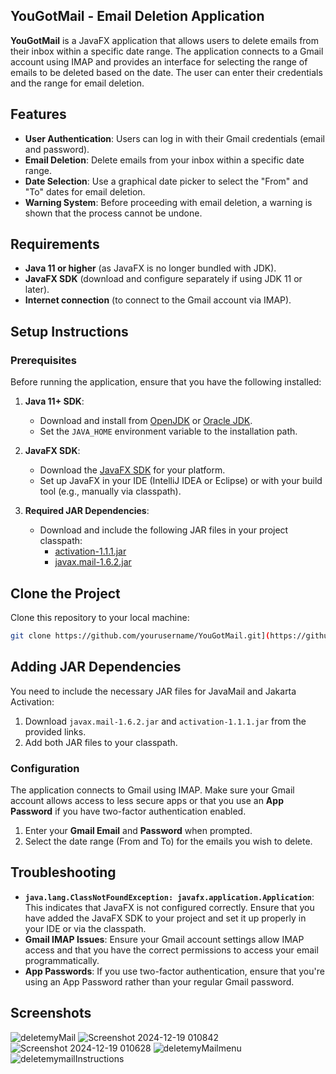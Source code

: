 

## YouGotMail - Email Deletion Application

**YouGotMail** is a JavaFX application that allows users to delete emails from their inbox within a specific date range. The application connects to a Gmail account using IMAP and provides an interface for selecting the range of emails to be deleted based on the date. The user can enter their credentials and the range for email deletion.

## Features

- **User Authentication**: Users can log in with their Gmail credentials (email and password).
- **Email Deletion**: Delete emails from your inbox within a specific date range.
- **Date Selection**: Use a graphical date picker to select the "From" and "To" dates for email deletion.
- **Warning System**: Before proceeding with email deletion, a warning is shown that the process cannot be undone.

## Requirements

- **Java 11 or higher** (as JavaFX is no longer bundled with JDK).
- **JavaFX SDK** (download and configure separately if using JDK 11 or later).
- **Internet connection** (to connect to the Gmail account via IMAP).

## Setup Instructions

### Prerequisites

Before running the application, ensure that you have the following installed:

1. **Java 11+ SDK**:
   - Download and install from [OpenJDK](https://jdk.java.net/) or [Oracle JDK](https://www.oracle.com/java/technologies/javase-jdk11-downloads.html).
   - Set the `JAVA_HOME` environment variable to the installation path.

2. **JavaFX SDK**:
   - Download the [JavaFX SDK](https://openjfx.io/) for your platform.
   - Set up JavaFX in your IDE (IntelliJ IDEA or Eclipse) or with your build tool (e.g., manually via classpath).

3. **Required JAR Dependencies**:
   - Download and include the following JAR files in your project classpath:
     - [activation-1.1.1.jar](https://mvnrepository.com/artifact/jakarta.activation/jakarta.activation-api/2.1.3)
     - [javax.mail-1.6.2.jar](https://mvnrepository.com/artifact/javax.mail/javax.mail-api)

## Clone the Project

Clone this repository to your local machine:

```bash
git clone https://github.com/yourusername/YouGotMail.git](https://github.com/Achu-Worifung/You-ve-Got-Mail.git)
```

## Adding JAR Dependencies

You need to include the necessary JAR files for JavaMail and Jakarta Activation:

1. Download `javax.mail-1.6.2.jar` and `activation-1.1.1.jar` from the provided links.
2. Add both JAR files to your classpath.

### Configuration

The application connects to Gmail using IMAP. Make sure your Gmail account allows access to less secure apps or that you use an **App Password** if you have two-factor authentication enabled.

1. Enter your **Gmail Email** and **Password** when prompted.
2. Select the date range (From and To) for the emails you wish to delete.

## Troubleshooting

- **`java.lang.ClassNotFoundException: javafx.application.Application`**: This indicates that JavaFX is not configured correctly. Ensure that you have added the JavaFX SDK to your project and set it up properly in your IDE or via the classpath.
- **Gmail IMAP Issues**: Ensure your Gmail account settings allow IMAP access and that you have the correct permissions to access your email programmatically.
- **App Passwords**: If you use two-factor authentication, ensure that you're using an App Password rather than your regular Gmail password.

## Screenshots
![deletemyMail](https://github.com/user-attachments/assets/9022b982-3582-44d2-b24c-8e6479b1fdd4)
![Screenshot 2024-12-19 010842](https://github.com/user-attachments/assets/e4dbb8ed-0cb8-4274-abf2-ab363e9df685)
![Screenshot 2024-12-19 010628](https://github.com/user-attachments/assets/21f4194b-e585-4398-87d4-4ca0da13b730)
![deletemyMailmenu](https://github.com/user-attachments/assets/2ca887c0-ca0b-4e9a-9f2c-cc03f7685bcb)
![deletemymailInstructions](https://github.com/user-attachments/assets/4e1ec7dd-cc37-4491-b14f-d18817505315)

